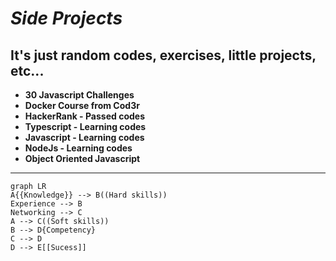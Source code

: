# *Side Projects*

## It's just random codes, exercises, little projects, etc...

* **30 Javascript Challenges**
* **Docker Course from Cod3r**
* **HackerRank - Passed codes**
* **Typescript - Learning codes**
* **Javascript - Learning codes**
* **NodeJs - Learning codes**
* **Object Oriented Javascript**
___
```mermaid
graph LR
A{{Knowledge}} --> B((Hard skills))
Experience --> B
Networking --> C
A --> C((Soft skills))
B --> D{Competency}
C --> D
D --> E[[Sucess]]
```

